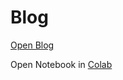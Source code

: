 # Blog
[Open Blog](https://abajad.github.io/Blog/)

Open Notebook in [Colab](https://colab.research.google.com/github/ABajad/Blog/blob/main/Linear%20Regression.ipynb)
